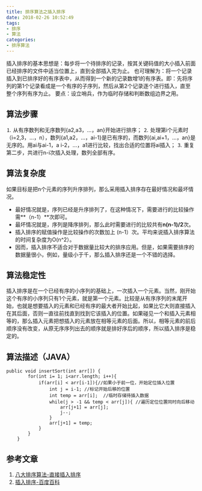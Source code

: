 ```yaml
---
title: 排序算法之插入排序
date: 2018-02-26 10:52:49
tags:
- 排序
- 算法
categories:
- 排序算法
---
```


插入排序的基本思想是：每步将一个待排序的记录，按其关键码值的大小插入前面已经排序的文件中适当位置上，直到全部插入完为止。
也可理解为：将一个记录插入到已排序好的有序表中，从而得到一个新的记录数增1的有序表。即：先将序列的第1个记录看成是一个有序的子序列，然后从第2个记录逐个进行插入，直至整个序列有序为止。
要点：设立哨兵，作为临时存储和判断数组边界之用。

<!-- more -->

## 算法步骤
⒈ 从有序数列和无序数列{a2,a3，…，an}开始进行排序；
⒉ 处理第i个元素时（i=2,3，…，n），数列{a1,a2，…，ai-1}是已有序的，而数列{ai,ai+1，…，an}是无序的。用ai与ai-1，a i-2，…，a1进行比较，找出合适的位置将ai插入；
⒊ 重复第二步，共进行n-i次插入处理，数列全部有序。

## 算法复杂度
如果目标是把n个元素的序列升序排列，那么采用插入排序存在最好情况和最坏情况。
- 最好情况就是，序列已经是升序排列了，在这种情况下，需要进行的比较操作需**（n-1）**次即可。
- 最坏情况就是，序列是降序排列，那么此时需要进行的比较共有**n(n-1)/2**次。
- 插入排序的赋值操作是比较操作的次数加上 (n-1）次。平均来说插入排序算法的时间复杂度为O(n^2）。
- 因而，插入排序不适合对于数据量比较大的排序应用。但是，如果需要排序的数据量很小，例如，量级小于千，那么插入排序还是一个不错的选择。

## 算法稳定性
插入排序是在一个已经有序的小序列的基础上，一次插入一个元素。当然，刚开始这个有序的小序列只有1个元素，就是第一个元素。比较是从有序序列的末尾开始，也就是想要插入的元素和已经有序的最大者开始比起，如果比它大则直接插入在其后面，否则一直往前找直到找到它该插入的位置。如果碰见一个和插入元素相等的，那么插入元素把想插入的元素放在相等元素的后面。所以，相等元素的前后顺序没有改变，从原无序序列出去的顺序就是排好序后的顺序，所以插入排序是稳定的。
## 算法描述（JAVA）
```
public void insertSort(int arr[]) {
        for(int i= 1; i<arr.length; i++){
            if(arr[i] < arr[i-1]){//如果小于前一位，开始定位插入位置
                int j = i-1; //标记开始后移的位置
                int temp = arr[i];  //临时存储待插入数据
                while(j > -1 && temp < arr[j]){ //遍历定位位置同时向后移动
                    arr[j+1] = arr[j];
                    j--;
                }
                arr[j+1] = temp;
            }
        }
    }
```
## 参考文章
1. [八大排序算法-直接插入排序](http://blog.csdn.net/hguisu/article/details/7776068)
2. [插入排序-百度百科](https://baike.baidu.com/item/%E6%8F%92%E5%85%A5%E6%8E%92%E5%BA%8F/7214992?fr=aladdin)

